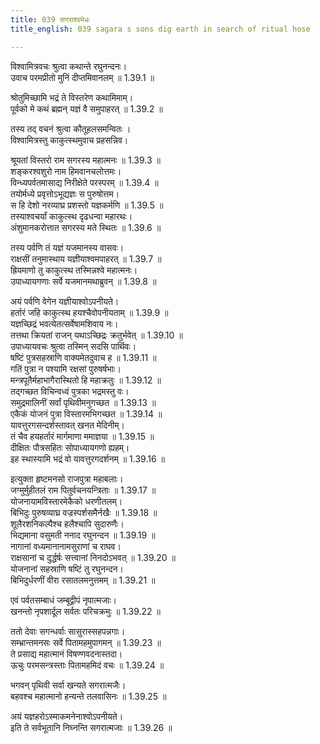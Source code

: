 ```yaml
---
title: 039 सगराश्वमेधः
title_english: 039 sagara s sons dig earth in search of ritual hose

---
```


<div class="audioEmbed"  caption="श्रीराम-हरिसीताराममूर्ति-घनपाठिभ्यां वचनम्" src="https://archive.org/download/Ramayana-recitation-Sriram-harisItArAmamUrti-Ghanapaati-v2/Kanda_1/Kanda_1_BK-039-Sagara_Ashvamedhaha.mp3"></div>

विश्वामित्रवचः श्रुत्वा कथान्ते रघुनन्दनः।  
उवाच परमप्रीतो मुनिं दीप्तमिवानलम् ॥ 1.39.1 ॥   

श्रोतुमिच्छामि भद्रं ते विस्तरेण कथामिमाम्।  
पूर्वको मे कथं ब्रह्मन् यज्ञं वै समुपाहरत् ॥ 1.39.2 ॥   

तस्य तद् वचनं श्रुत्वा कौतूहलसमन्वितः ।  
विश्वामित्रस्तु काकुत्स्थमुवाच प्रहसन्निव।  

श्रूयतां विस्तरो राम सगरस्य महात्मनः ॥ 1.39.3 ॥   
शङ्करश्वशुरो नाम हिमवानचलोत्तमः।  
विन्ध्यपर्वतमासाद्य निरीक्षेते परस्परम् ॥ 1.39.4 ॥   
तयोर्मध्ये प्रवृत्तोऽभूद्यज्ञः स पुरुषोत्तम।  
स हि देशो नरव्याघ्र प्रशस्तो यज्ञकर्मणि ॥ 1.39.5 ॥   
तस्याश्वचर्यां काकुत्स्थ दृढधन्वा महारथः।  
अंशुमानकरोत्तात सगरस्य मते स्थितः ॥ 1.39.6 ॥   

तस्य पर्वणि तं यज्ञं यजमानस्य वासवः।  
राक्षसीं तनुमास्थाय यज्ञीयाश्वमपाहरत् ॥ 1.39.7 ॥   
ह्रियमाणो तु काकुत्स्थ तस्मिन्नश्वे महात्मनः।  
उपाध्यायगणाः सर्वे यजमानमथाब्रुवन् ॥ 1.39.8 ॥   

अयं पर्वणि वेगेन यज्ञीयाश्वोऽपनीयते।  
हर्तारं जहि काकुत्स्थ हयश्चैवोपनीयताम् ॥ 1.39.9 ॥   
यज्ञच्छिद्रं भवत्येतत्सर्वेषामशिवाय नः।  
तत्तथा क्रियतां राजन् यथाऽच्छिद्रः क्रतुर्भवेत् ॥ 1.39.10 ॥   
उपाध्यायवचः श्रुत्वा तस्मिन् सदसि पार्थिवः।  
षष्टिं पुत्रसहस्राणि वाक्यमेतदुवाच ह ॥ 1.39.11 ॥   
गतिं पुत्रा न पश्यामि रक्षसां पुरुषर्षभाः।  
मन्त्रपूतैर्महाभागैरास्थितो हि महाक्रतुः ॥ 1.39.12 ॥   
तद्गच्छत विचिन्वध्वं पुत्रका भद्रमस्तु वः।  
समुद्रमालिनीं सर्वां पृथिवीमनुगच्छत ॥ 1.39.13 ॥   
एकैकं योजनं पुत्रा विस्तारमभिगच्छत ॥ 1.39.14 ॥   
यावत्तुरगसन्दर्शस्तावत् खनत मेदिनीम्।  
तं चैव हयहर्तारं मार्गमाणा ममाज्ञया ॥ 1.39.15 ॥   
दीक्षितः पौत्रसहितः सोपाध्यायगणो ह्यहम्।  
इह स्थास्यामि भद्रं वो यावत्तुरगदर्शनम् ॥ 1.39.16 ॥   

इत्युक्ता हृष्टमनसो राजपुत्रा महाबलाः।  
जग्मुर्मुहीतलं राम पितुर्वचनयन्त्रिताः ॥ 1.39.17 ॥   
योजनायामविस्तारमेकैको धरणीतलम्।  
बिभिदुः पुरुषव्याघ्र वज्रस्पर्शसमैर्नखैः ॥ 1.39.18 ॥   
शूलैरशनिकल्पैश्च हलैश्चापि सुदारुणैः।  
भिद्यमाना वसुमती ननाद रघुनन्दन ॥ 1.39.19 ॥   
नागानां वध्यमानानामसुराणां च राघव।  
राक्षसानां च दुर्द्धर्षः सत्त्वानां निनदोऽभवत् ॥ 1.39.20 ॥   
योजनानां सहस्राणि षष्टिं तु रघुनन्दन।  
बिभिदुर्धरणीं वीरा रसातलमनुत्तमम् ॥ 1.39.21 ॥   

एवं पर्वतसम्बाधं जम्बूद्वीपं नृपात्मजाः।  
खनन्तो नृपशार्दूल सर्वतः परिचक्रमुः ॥ 1.39.22 ॥   

ततो देवाः सगन्धर्वाः सासुरास्सहपन्नगाः।  
सम्भ्रान्तमनसः सर्वे पितामहमुपागमन् ॥ 1.39.23 ॥   
ते प्रसाद्य महात्मानं विषण्णवदनास्तदा।  
ऊचुः परमसन्त्रस्ताः पितामहमिदं वचः ॥ 1.39.24 ॥   

भगवन् पृथिवी सर्वा खन्यते सगरात्मजैः।  
बहवश्च महात्मानो हन्यन्ते तलवासिनः ॥ 1.39.25 ॥   

अयं यज्ञहरोऽस्माकमनेनाश्वोऽपनीयते।  
इति ते सर्वभूतानि निघ्नन्ति सगरात्मजाः ॥ 1.39.26 ॥   